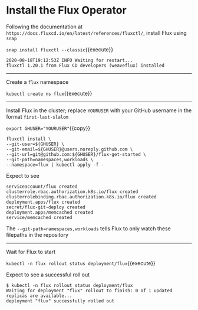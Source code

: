 # Install the Flux Operator

Following the documentation at `https://docs.fluxcd.io/en/latest/references/fluxctl/`, install Flux using `snap`

`snap install fluxctl --classic`{{execute}}

```
2020-08-18T19:12:53Z INFO Waiting for restart...
fluxctl 1.20.1 from Flux CD developers (weaveflux) installed
```

---

Create a `flux` namespace

`kubectl create ns flux`{{execute}}

---

Install Flux in the cluster; replace `YOURUSER` with your GitHub username in the format `first-last-slalom`

`export GHUSER="YOURUSER"`{{copy}}

```
fluxctl install \
--git-user=${GHUSER} \
--git-email=${GHUSER}@users.noreply.github.com \
--git-url=git@github.com:${GHUSER}/flux-get-started \
--git-path=namespaces,workloads \
--namespace=flux | kubectl apply -f -
```

Expect to see

```
serviceaccount/flux created
clusterrole.rbac.authorization.k8s.io/flux created
clusterrolebinding.rbac.authorization.k8s.io/flux created
deployment.apps/flux created
secret/flux-git-deploy created
deployment.apps/memcached created
service/memcached created
```

The `--git-path=namespaces,workloads` tells Flux to only watch these filepaths in the repository

---

Wait for Flux to start

`kubectl -n flux rollout status deployment/flux`{{execute}}

Expect to see a successful roll out

```
$ kubectl -n flux rollout status deployment/flux
Waiting for deployment "flux" rollout to finish: 0 of 1 updated replicas are available...
deployment "flux" successfully rolled out
```
